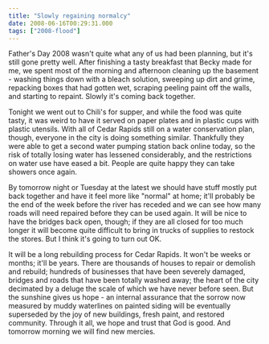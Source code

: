 ```yaml
---
title: "Slowly regaining normalcy"
date: 2008-06-16T00:29:31.000
tags: ["2008-flood"]
---
```


Father's Day 2008 wasn't quite what any of us had been planning, but it's still gone pretty well. After finishing a tasty breakfast that Becky made for me, we spent most of the morning and afternoon cleaning up the basement - washing things down with a bleach solution, sweeping up dirt and grime, repacking boxes that had gotten wet, scraping peeling paint off the walls, and starting to repaint. Slowly it's coming back together.

Tonight we went out to Chili's for supper, and while the food was quite tasty, it was weird to have it served on paper plates and in plastic cups with plastic utensils. With all of Cedar Rapids still on a water conservation plan, though, everyone in the city is doing something similar. Thankfully they were able to get a second water pumping station back online today, so the risk of totally losing water has lessened considerably, and the restrictions on water use have eased a bit. People are quite happy they can take showers once again.

By tomorrow night or Tuesday at the latest we should have stuff mostly put back together and have it feel more like "normal" at home; it'll probably be the end of the week before the river has receded and we can see how many roads will need repaired before they can be used again. It will be nice to have the bridges back open, though; if they are all closed for too much longer it will become quite difficult to bring in trucks of supplies to restock the stores. But I think it's going to turn out OK.

It will be a long rebuilding process for Cedar Rapids. It won't be weeks or months; it'll be years. There are thousands of houses to repair or demolish and rebuild; hundreds of businesses that have been severely damaged, bridges and roads that have been totally washed away; the heart of the city decimated by a deluge the scale of which we have never before seen. But the sunshine gives us hope - an internal assurance that the sorrow now measured by muddy waterlines on painted siding will be eventually superseded by the joy of new buildings, fresh paint, and restored community. Through it all, we hope and trust that God is good. And tomorrow morning we will find new mercies.
